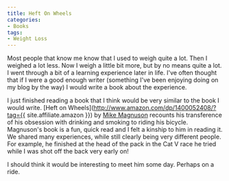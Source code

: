 ```yaml
---
title: Heft On Wheels
categories:
- Books
tags:
- Weight Loss
---
```


Most people that know me know that I used to weigh quite a lot. Then I weighed a lot less. Now I weigh a little bit more, but by no means quite a lot. I went through a bit of a learning experience later in life. I've often thought that if I were a good enough writer (something I've been enjoying doing on my blog by the way) I would write a book about the experience.

I just finished reading a book that I think would be very similar to the book I would write. [Heft on Wheels](http://www.amazon.com/dp/1400052408/?tag={{ site.affiliate.amazon }}) by [Mike Magnuson](http://www.lummox.org/) recounts his transference of his obsession with drinking and smoking to riding his bicycle. Magnuson's book is a fun, quick read and I felt a kinship to him in reading it. We shared many experiences, while still clearly being very different people. For example, he finished at the head of the pack in the Cat V race he tried while I was shot off the back very early on!

I should think it would be interesting to meet him some day. Perhaps on a ride.
